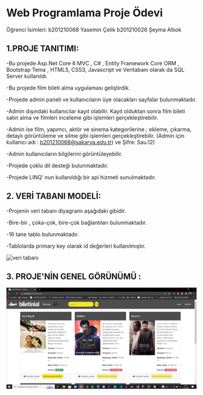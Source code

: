 # Web Programlama Proje Ödevi
Öğrenci İsimleri:
b201210068 Yasemin Çelik
b201210026 Şeyma Altıok
## 1.PROJE TANITIMI:
 
-Bu projede Asp.Net Core 6 MVC , C# , Entity Framework Core ORM , Bootstrap
Tema , HTML5, CSS3, Javascript ve Veritabanı olarak da SQL Server kullanıldı.

-Bu projede film bileti alma uygulaması geliştirdik.

-Projede admin paneli ve kullanıcıların üye olacakları sayfalar bulunmaktadır.

-Admin dışındaki kullanıcılar kayıt olabilir. Kayıt olduktan sonra film bileti satın
alma ve filmleri inceleme gibi işlemleri gerçekleştirebilir.

-Admin ise film, yapımcı, aktör ve sinema kategorilerine ; ekleme, çıkarma, detaylı
görüntüleme ve silme gibi işlemleri gerçekleştirebilir. (Admin için kullanıcı adı :
b201210068@sakarya.edu.tr) ve Şifre: Sau.12)

-Admin kullanıcıların bilgilerini görüntüleyebilir.

-Projede çoklu dil desteği bulunmaktadır.

-Projede LINQ’ nun kullanıldığı bir api hizmeti sunulmaktadır.


## 2. VERİ TABANI MODELİ:

-Projenin veri tabanı diyagramı aşağıdaki gibidir.

-Bire-bir , çoka-çok, bire-çok bağlantıları bulunmaktadır.

-16 tane tablo bulunmaktadır.

-Tablolarda primary key olarak id değerleri kullanılmıştır.

![veri tabanı](./img/veriTabanı.png)

## 3. PROJE'NİN GENEL GÖRÜNÜMÜ :

![veri tabanı](./img/genelGörünüm.jpg)

